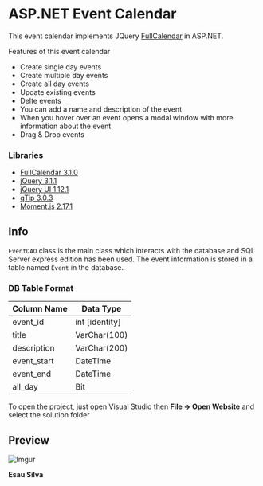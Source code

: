 # ASP.NET Event Calendar

This event calendar implements JQuery [FullCalendar](http://fullcalendar.io/) in ASP.NET.

Features of this event calendar
* Create single day events
* Create multiple day events
* Create all day events
* Update existing events
* Delte events
* You can add a name and description of the event
* When you hover over an event opens a modal window with more information about the event
* Drag & Drop events

### Libraries

* [FullCalendar 3.1.0](https://fullcalendar.io/)
* [jQuery 3.1.1](https://jquery.com/)
* [jQuery UI 1.12.1](http://jqueryui.com/)
* [qTip 3.0.3](http://qtip2.com/)
* [Moment.js 2.17.1](http://momentjs.com/)

## Info

`EventDAO` class is the main class which interacts with the database and SQL Server express edition has been used. The event information is stored in a table named `Event` in the database.

### DB Table Format

|Column Name|Data Type|
|-----------|---------|
|event_id|int [identity]|
|title|VarChar(100)|
|description|VarChar(200)|
|event_start|DateTime|
|event_end|DateTime|
|all_day|Bit|

To open the project, just open Visual Studio then **File -> Open Website** and select the solution folder

## Preview

![Imgur](http://i.imgur.com/ajPxjOnl.png)

**Esau Silva**